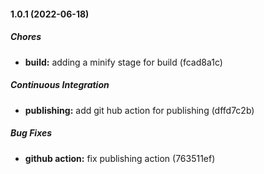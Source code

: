 #### 1.0.1 (2022-06-18)

##### Chores

* **build:**  adding a minify stage for build (fcad8a1c)

##### Continuous Integration

* **publishing:**  add git hub action for publishing (dffd7c2b)

##### Bug Fixes

* **github action:**  fix publishing action (763511ef)


